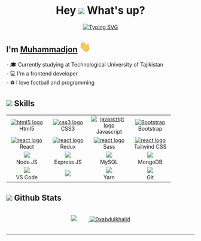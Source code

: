 <h1 align="center"> Hey <img src="https://emojis.slackmojis.com/emojis/images/1577305505/7373/hand_wave.gif?1577305505" width="50" /> What's up?</h1>
<span align="center">

[![Typing SVG](https://readme-typing-svg.herokuapp.com?font=Fira+Code&pause=1000&color=FBBC04&center=true&random=false&width=435&lines=I+am+Muhammadjon;Welcome+to+my+Github;Front-End+Developer;React.js+Redux+Bootstrap+5)](https://git.io/typing-svg)
</span>

<h2 align="left">I'm <a href="https://www.linkedin.com/in/muhammadjon-nematov" target="_blank" rel="noopener noreferrer">Muhammadjon</a> <img src="https://raw.githubusercontent.com/ABSphreak/ABSphreak/master/gifs/Hi.gif" height="30" /></h2>

<span align="left">
- 🎓 Currently studying at Technological University of Tajikistan
<br/>
- 💻 I'm a frontend developer
<br/>
- ⚽ I love football and programming

## <img src="https://media2.giphy.com/media/QssGEmpkyEOhBCb7e1/giphy.gif?cid=ecf05e47a0n3gi1bfqntqmob8g9aid1oyj2wr3ds3mg700bl&rid=giphy.gif" width ="25"><b> Skills</b>

<table align="center">
  <tr>
    <td align="center" width="96">
      <a href="#html5">
        <img src="https://cdn.jsdelivr.net/gh/devicons/devicon/icons/html5/html5-original.svg" height="50" width="50" alt="html5 logo"/>
      </a>
      <br>Html5
    </td>
    <td align="center" width="96">
      <a href="#css3">
         <img src="https://cdn.jsdelivr.net/gh/devicons/devicon/icons/css3/css3-original.svg" height="50" alt="css3 logo"  />
      </a>
      <br>CSS3
    </td>
     <td align="center" width="96">
      <a href="#js">
        <img src="https://cdn.jsdelivr.net/gh/devicons/devicon/icons/javascript/javascript-original.svg" height="50" alt="javascript logo"  />
      </a>
      <br>Javascript
    </td>
    <td align="center" width="96">
      <a href="#bootstrap">
        <img src="https://cdn.worldvectorlogo.com/logos/bootstrap-4.svg" width="48" height="48" alt="Bootstrap" />
      </a>
      <br>Bootstrap
    </td>
  </tr>
  <tr>
    <td align="center" width="96">
      <a href="#react">
        <img src="https://cdn.jsdelivr.net/gh/devicons/devicon/icons/react/react-original.svg" height="50" alt="react logo"  />
      </a>
      <br>React
    </td> 
    <td align="center" width="96">
      <a href="#redux">
        <img src="https://cdn.jsdelivr.net/gh/devicons/devicon/icons/redux/redux-original.svg" height="50" alt="react logo"  />
      </a>
      <br>Redux
    </td> 
     <td align="center" width="96">
      <a href="#sass">
        <img src="https://cdn.jsdelivr.net/gh/devicons/devicon/icons/sass/sass-original.svg" height="50" alt="react logo"  />
      </a>
      <br>Sass
    </td>  
      <td align="center" width="96">
      <a href="#Tailwind">
        <img src="https://cdn.jsdelivr.net/gh/devicons/devicon/icons/tailwindcss/tailwindcss-original.svg" height="50" alt="react logo"  />
      </a>
      <br>Tailwind CSS
    </td>  
  </tr>
  <tr>
    <td align="center" width="96">
      <a href="#Node">
        <img src="https://cdn.jsdelivr.net/gh/devicons/devicon/icons/nodejs/nodejs-original.svg" height="50"  />
      </a>
      <br>Node JS
    </td>  
    <td align="center" width="96">
      <a href="#Express">
        <img src="https://cdn.jsdelivr.net/gh/devicons/devicon/icons/express/express-original.svg" height="50"   />
      </a>
      <br>Express JS
    </td> 
     <td align="center" width="96">
      <a href="#Express">
        <img src="https://cdn.jsdelivr.net/gh/devicons/devicon/icons/mysql/mysql-original.svg" height="50"  />
      </a>
      <br>MySQL
    </td> 
    <td align="center" width="96">
      <a href="#Express">
        <img src="https://cdn.jsdelivr.net/gh/devicons/devicon/icons/mongodb/mongodb-original.svg" height="50"/>
      </a>
      <br>MongoDB
    </td> 
  </tr>
  <tr>
   <td align="center" width="96">
      <a href="#yarn" >
        <img src="https://cdn.jsdelivr.net/gh/devicons/devicon/icons/vscode/vscode-original.svg" height="50"/>
      </a>
      <br>VS Code
    </td>
    <td align="center" width="96">
      <a href="#yarn" >
        <img src="https://cdn.jsdelivr.net/gh/devicons/devicon/icons/npm/npm-original-wordmark.svg" height="50"/>
      </a>
    </td>
    <td align="center" width="96">
      <a href="#yarn" >
        <img src="https://cdn.jsdelivr.net/gh/devicons/devicon/icons/yarn/yarn-original.svg" height="50"/>
      </a>
      <br>Yarn
    </td>
    <td align="center" width="96">
      <a href="#yarn" >
        <img src="https://cdn.jsdelivr.net/gh/devicons/devicon/icons/git/git-original.svg" height="50"/>
      </a>
      <br>Git
    </td>
  </tr>
</table>

## <img src="https://media.giphy.com/media/iY8CRBdQXODJSCERIr/giphy.gif" width="35"><b> Github Stats </b>

<br>

<div align="center">

<a href="https://github.com/SMILE-NM/">
  <img style="margin-right:30px" src="https://github-readme-stats.vercel.app/api?username=SMILE-NM&include_all_commits=true&count_private=true&show_icons=true&line_height=20&title_color=7A7ADB&icon_color=2234AE&text_color=D3D3D3&bg_color=0,000000,130F40"/>
  <img src="https://github-readme-stats.vercel.app/api/top-langs?username=SMILE-NM&show_icons=true&locale=en&layout=compact&line_height=20&title_color=7A7ADB&icon_color=2234AE&text_color=D3D3D3&bg_color=0,000000,130F40"   alt="0xabdulkhalid"/>

</a>
</div>
<br>

---
